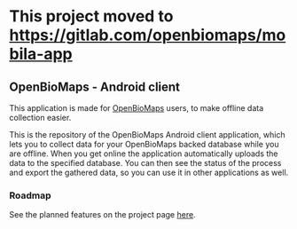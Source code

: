 # This project moved to https://gitlab.com/openbiomaps/mobila-app

## OpenBioMaps - Android client

This application is made for [OpenBioMaps](http://openbiomaps.org/) users, to make offline data collection easier.

This is the repository of the OpenBioMaps Android client application, which lets you to collect data for your OpenBioMaps backed database while you are offline. When you get online the application automatically uploads the data to the specified database. You can then see the status of the process and export the gathered data, so you can use it in other applications as well.

### Roadmap

See the planned features on the project page [here](https://github.com/OpenBioMaps/android-app/projects/1).
